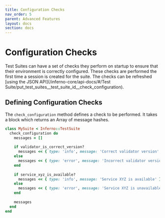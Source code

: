 ```yaml
---
title: Configuration Checks
nav_order: 5
parent: Advanced Features
layout: docs
section: docs
---
```

# Configuration Checks
Test Suites can have a set of checks they perform on startup to ensure that
their environment is correctly configured. These checks are performed the first
time a session is created for the suite. The checks can be refreshed [using the
JSON API](/inferno-core/api-docs/#/Test
Suite/put_test_suites__test_suite_id__check_configuration).

## Defining Configuration Checks
The `check_configuration` method defines a check to be performed. It takes a
block which returns an Array of message hashes.

```ruby
class MySuite < Inferno::TestSuite
  check_configuration do
    messages = []
    
    if validator_is_correct_version?
      messages << { type: 'info', message: 'Correct validator version' }
    else
      messages << { type: 'error', message: 'Incorrect validator version' }
    end
    
    if service_xyz_is_available?
      messages << { type: 'info', message: 'Service XYZ is available' }
    else
      messages << { type: 'error', message: 'Service XYZ is unavailable' }
    end
    
    messages
  end
end
```
